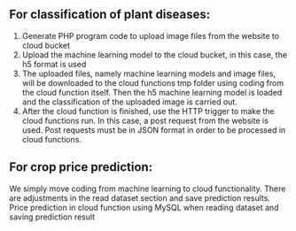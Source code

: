 ## For classification of plant diseases:
1. Generate PHP program code to upload image files from the website to cloud bucket
2. Upload the machine learning model to the cloud bucket, in this case, the h5 format is used
3. The uploaded files, namely machine learning models and image files, will be downloaded to the cloud functions tmp folder using coding from the cloud function itself. Then the h5 machine learning model is loaded and the classification of the uploaded image is carried out.
4. After the cloud function is finished, use the HTTP trigger to make the cloud functions run. In this case, a post request from the website is used. Post requests must be in JSON format in order to be processed in cloud functions.

## For crop price prediction:
We simply move coding from machine learning to cloud functionality. There are adjustments in the read dataset section and save prediction results. Price prediction in cloud function using MySQL when reading dataset and saving prediction result
